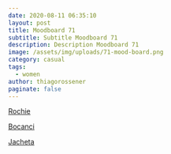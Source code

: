 ```yaml
---
date: 2020-08-11 06:35:10
layout: post
title: Moodboard 71
subtitle: Subtitle Moodboard 71
description: Description Moodboard 71
image: /assets/img/uploads/71-mood-board.png
category: casual
tags:
  - women
author: thiagorossener
paginate: false
---
```

[Rochie](http://bit.do/fHpZC)

[Bocanci](http://bit.do/fHpZF)

[Jacheta](http://bit.do/fHpZJ)